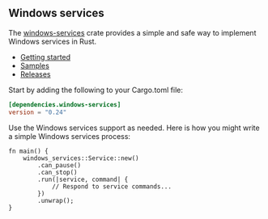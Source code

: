 ## Windows services

The [windows-services](https://crates.io/crates/windows-services) crate provides a simple and safe way to implement Windows services in Rust.

* [Getting started](https://kennykerr.ca/rust-getting-started/)
* [Samples](https://github.com/microsoft/windows-rs/tree/master/crates/samples)
* [Releases](https://github.com/microsoft/windows-rs/releases)

Start by adding the following to your Cargo.toml file:

```toml
[dependencies.windows-services]
version = "0.24"
```

Use the Windows services support as needed. Here is how you might write a simple Windows services process:

```rust,no_run
fn main() {
    windows_services::Service::new()
        .can_pause()
        .can_stop()
        .run(|service, command| {
            // Respond to service commands...
        })
        .unwrap();
}
```
